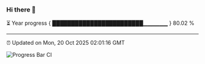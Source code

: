 ### Hi there 👋

⏳ Year progress { ████████████████████████▁▁▁▁▁▁ } 80.02 %

---

⏰ Updated on Mon, 20 Oct 2025 02:01:16 GMT

![Progress Bar CI](https://github.com/ZhaoGui/ZhaoGui/workflows/Progress%20Bar%20CI/badge.svg)
